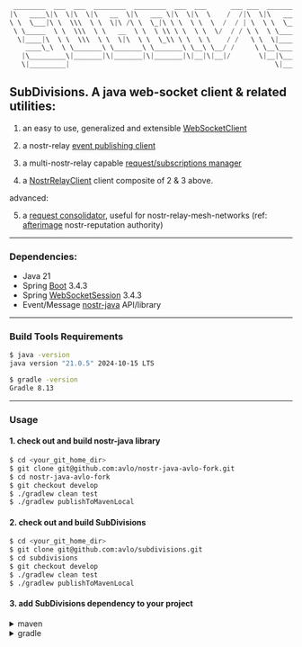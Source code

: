 ```java
 ________  ___  ___  ________  ________  ___  ___      ___ ___  ________  ___  ________  ________   ________      
|\   ____\|\  \|\  \|\   __  \|\   ___ \|\  \|\  \    /  /|\  \|\   ____\|\  \|\   __  \|\   ___  \|\   ____\     
\ \  \___|\ \  \\\  \ \  \|\ /\ \  \_|\ \ \  \ \  \  /  / | \  \ \  \___|\ \  \ \  \|\  \ \  \\ \  \ \  \___|_    
 \ \_____  \ \  \\\  \ \   __  \ \  \ \\ \ \  \ \  \/  / / \ \  \ \_____  \ \  \ \  \\\  \ \  \\ \  \ \_____  \   
  \|____|\  \ \  \\\  \ \  \|\  \ \  \_\\ \ \  \ \    / /   \ \  \|____|\  \ \  \ \  \\\  \ \  \\ \  \|____|\  \  
    ____\_\  \ \_______\ \_______\ \_______\ \__\ \__/ /     \ \__\____\_\  \ \__\ \_______\ \__\\ \__\____\_\  \ 
   |\_________\|_______|\|_______|\|_______|\|__|\|__|/       \|__|\_________\|__|\|_______|\|__| \|__|\_________\
   \|_________|                                                   \|_________|                        \|_________|                                                  
```


## SubDivisions.  A java web-socket client & related utilities: 

1. an easy to use, generalized and extensible [WebSocketClient](https://github.com/avlo/subdivisions/blob/master/src/main/java/com/prosilion/subdivisions/WebSocketClient.java)

2. a nostr-relay [event publishing client](https://github.com/avlo/subdivisions/blob/master/src/main/java/com/prosilion/subdivisions/event/EventPublisher.java)  

3. a multi-nostr-relay capable [request/subscriptions manager](https://github.com/avlo/subdivisions/blob/master/src/main/java/com/prosilion/subdivisions/request/RelaySubscriptionsManager.java)

4. a [NostrRelayClient](https://github.com/avlo/subdivisions/blob/master/src/main/java/com/prosilion/subdivisions/service/NostrRelayClient.java) client composite of 2 & 3 above.


advanced:  

5. a [request consolidator](https://github.com/avlo/subdivisions/blob/master/src/main/java/com/prosilion/subdivisions/request/RequestConsolidator.java), useful for nostr-relay-mesh-networks (ref: [afterimage](https://github.com/avlo/afterimage) nostr-reputation authority)

----

### Dependencies:
- Java 21
- Spring [Boot](https://spring.io/projects/spring-boot) 3.4.3
- Spring [WebSocketSession](https://docs.spring.io/spring-session/reference/guides/boot-websocket.html)  3.4.3
- Event/Message [nostr-java](https://github.com/avlo/nostr-java-avlo-fork/tree/develop) API/library

----

### Build Tools Requirements

```sh
$ java -version
java version "21.0.5" 2024-10-15 LTS

$ gradle -version
Gradle 8.13
```

----

### Usage
#### 1. check out and build nostr-java library

```sh
$ cd <your_git_home_dir>
$ git clone git@github.com:avlo/nostr-java-avlo-fork.git
$ cd nostr-java-avlo-fork
$ git checkout develop
$ ./gradlew clean test
$ ./gradlew publishToMavenLocal
```

#### 2. check out and build SubDivisions

```sh
$ cd <your_git_home_dir>
$ git clone git@github.com:avlo/subdivisions.git
$ cd subdivisions
$ git checkout develop
$ ./gradlew clean test
$ ./gradlew publishToMavenLocal
```

#### 3. add SubDivisions dependency to your project

<details>
  <summary>maven</summary>

    <dependency>
      <groupId>com.prosilion</groupId>
      <artifactId>subdivisions</artifactId>
      <version>1.1.0</version>
    </dependency>
</details>
<details>
  <summary>gradle</summary>

    implementation 'com.prosilion:subdivisions:1.1.0'
</details>

